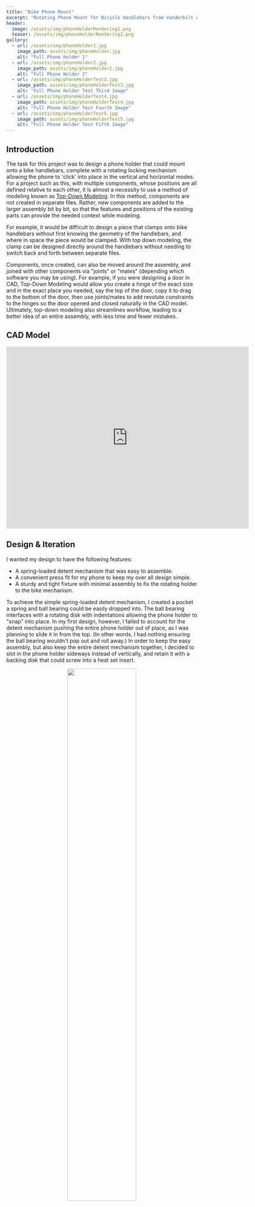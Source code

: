 ```yaml
---
title: "Bike Phone Mount"
excerpt: "Rotating Phone Mount for Bicycle Handlebars from Vanderbilt Additive and Polymer-based Manufacturing Class (CHBE 4200)"
header:
  image: /assets/img/phoneHolderRendering1.png
  teaser: /assets/img/phoneHolderRendering2.png
gallery:
  - url: /assets/img/phoneHolder1.jpg
    image_path: assets/img/phoneHolder.jpg
    alt: "Full Phone Holder 1"
  - url: /assets/img/phoneHolder2.jpg
    image_path: assets/img/phoneHolder2.jpg
    alt: "Full Phone Holder 2"
  - url: /assets/img/phoneHolderTest3.jpg
    image_path: assets/img/phoneHolderTest3.jpg
    alt: "Full Phone Holder Test Third Image"
  - url: /assets/img/phoneHolderTest4.jpg
    image_path: assets/img/phoneHolderTest4.jpg
    alt: "Full Phone Holder Test Fourth Image"
  - url: /assets/img/phoneHolderTest5.jpg
    image_path: assets/img/phoneHolderTest5.jpg
    alt: "Full Phone Holder Test Fifth Image"
---
```


## Introduction
The task for this project was to design a phone holder that could mount onto a bike handlebars, complete with a rotating locking mechanism allowing the phone to 'click' into place in the vertical and horizontal modes. For a project such as this, with multiple components, whose positions are all defined relative to each other, it is almost a necessity to use a method of modeling known as [Top-Down Modeling](https://www.youtube.com/watch?v=HHL8xvC3W1c&ab_channel=AutodeskFusion). In this method, components are not created in separate files. Rather, new components are added to the larger assembly bit by bit, so that the features and positions of the existing parts can provide the needed context while modeling. 

For example, it would be difficult to design a piece that clamps onto bike handlebars without first knowing the geometry of the handlebars, and where in space the piece would be clamped. With top down modeling, the clamp can be designed directly around the handlebars without needing to switch back and forth between separate files. 

Components, once created, can also be moved around the assembly, and joined with other components via "joints" or "mates" (depending which software you may be using). For example, if you were designing a door in CAD, Top-Down Modeling would allow you create a hinge of the exact size and in the exact place you needed, say the top of the door, copy it to drag to the bottom of the door, then use joints/mates to add revolute constraints to the hinges so the door opened and closed naturally in the CAD model. Ultimately, top-down modeling also streamlines workflow, leading to a better idea of an entire assembly, with less time and fewer mistakes.


## CAD Model
<iframe src="https://vanderbilt643.autodesk360.com/shares/public/SH286ddQT78850c0d8a413b34a84c0f1fcba?mode=embed" width="640" height="480" allowfullscreen="true" webkitallowfullscreen="true" mozallowfullscreen="true"  frameborder="0"></iframe>

## Design & Iteration
I wanted my design to have the following features:
- A spring-loaded detent mechanism that was easy to assemble.
- A convenient press fit for my phone to keep my over all design simple.
- A sturdy and tight fixture with minimal assembly to fix the rotating holder to the bike mechanism.

To achieve the simple spring-loaded detent mechanism, I created a pocket a spring and ball bearing could be easily dropped into. The ball bearing interfaces with a rotating disk with indentations allowing the phone holder to "snap" into place. In my first design, however, I failed to account for the detent mechanism pushing the entire phone holder out of place, as I was planning to slide it in from the top. (In other words, I had nothing ensuring the ball bearing wouldn't pop out and roll away.) In order to keep the easy assembly, but also keep the entire detent mechanism together, I decided to slot in the phone holder sideways instead of vertically, and retain it with a backing disk that could screw into a heat set insert.

<div style="text-align: center;">
  <img src="/miltoneh.github.io/assets/img/phoneHolderSection.jpg" width="60%" style="display: inline-block; margin: 0 2%;" />
  <img src="/miltoneh.github.io/assets/img/phoneHolderSection2.jpg" width="60%" style="display: inline-block; margin: 0 2%;" />
</div>

Counterboring the hole in the backing disk allowed an M5 bolt to keep the assembly together without any awkward protrusions. In the section analyses above, you can also look at my clamping mechanism for the bike handlebars. For ease of assembly, I used a simple top piece that screwed to two arms to clamp over the handlebars, which could be tightened to satisfaction. I used two arms instead of one so an Allen key could be used between them to fasten the retaining disk without interference.

To ensure my detent mechanism would function as anticipated, and that I had the right tolerance to press-fit my phone into the holder, I printed some test pieces out of PLA. This also let me test how effective my idea of using a heat set insert to screw in a retaining disk to hold the detent mechanism was.


<div style="text-align: center;">
  <img src="/miltoneh.github.io/assets/img/phoneHolderTest1.jpg" width="45%" style="display: inline-block; margin: 0 2%;" />
  <img src="/miltoneh.github.io/assets/img/phoneHolderTest2.jpg" width="45%" style="display: inline-block; margin: 0 2%;" />
</div>


The detent and the retaining disk worked like a charm, but my press fit was a little loose, leading me to tighten the tolerance ever so slightly. Since PLA will tend to warp a bit (much more than with SLS printing), I used calipers to make sure I was getting real measurements off my test print instead of relying off the dimensions in CAD.

The result of these test prints and caution was a rigid stable phone mount with full functionality on the first print! 

<div style="text-align: center;">
  <img src="/miltoneh.github.io/assets/img/phoneHolderFinal.jpg" width="45%" style="display: inline-block; margin: 0 2%;" />
  <img src="/miltoneh.github.io/assets/img/phoneHolderFinal2.jpg" width="45%" style="display: inline-block; margin: 0 2%;" />
  <img src="/miltoneh.github.io/assets/img/phoneHolderFinal3.jpg" width="45%" style="display: inline-block; margin: 0 2%;" />
</div>


Since SLS printing is more costly and labor intensive than standard FFF printing, it's important to be sure you have a good idea of how your part is going to turn out before pressing print. This, to me, illustrates why having a diverse range of rapid prototyping technologies is so beneficial.

Check out the print in action!

<div style="text-align: center;">
  <video width="360" height="640" controls style="display: inline-block; margin: 0 2%;">
    <source src="/miltoneh.github.io/assets/img/phoneHolderVid1.mp4" type="video/mp4">
    Your browser does not support the video tag.
  </video>

  <video width="360" height="640" controls style="display: inline-block; margin: 0 2%;">
    <source src="/miltoneh.github.io/assets/img/phoneHolderVid2.mp4" type="video/mp4">
    Your browser does not support the video tag.
  </video>
</div>

Blah Blah...


## Gallery
{% include gallery caption="Renderings, final product, dissasembly, and pliers in action" %}
